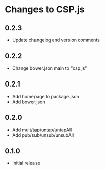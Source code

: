# Changes to CSP.js

## 0.2.3

- Update changelog and version comments

## 0.2.2

- Change bower.json main to "csp.js"

## 0.2.1

- Add homepage to package.json
- Add bower.json

## 0.2.0

- Add mult/tap/untap/untapAll
- Add pub/sub/unsub/unsubAll

## 0.1.0

- Initial release
